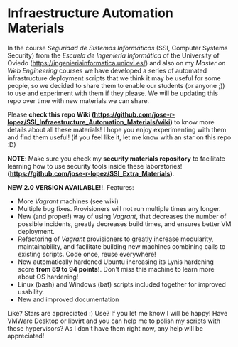 # Infraestructure Automation Materials

In the course *Seguridad de Sistemas Informáticos* (SSI, Computer Systems Security) from the *Escuela de Ingeniería Informática* of the University of Oviedo (https://ingenieriainformatica.uniovi.es/) and also on my *Master on Web Engineering* courses we have developed a series of automated infrastructure deployment scripts that we think it may be useful for some people, so we decided to share them to enable our students (or anyone ;)) to use and experiment with them if they please. We will be updating this repo over time with new materials we can share. 

Please **check this repo Wiki (https://github.com/jose-r-lopez/SSI_Infraestructure_Automation_Materials/wiki)** to know more details about all these materials! I hope you enjoy experimenting with them and find them useful! (if you feel like it, let me know with an star on this repo :D)

**NOTE**: Make sure you check my **security materials repository** to facilitate learning how to use security tools inside these laboratories! **(https://github.com/jose-r-lopez/SSI_Extra_Materials)**.
 
 **NEW 2.0 VERSION AVAILABLE!!**. Features:
 
 - More *Vagrant* machines (see wiki)
 - Multiple bug fixes. Provisioners will not run multiple times any longer.
 - New (and proper!) way of using *Vagrant*, that decreases the number of possible incidents, greatly decreases build times, and ensures better VM deployment.
 - Refactoring of *Vagrant* provisioners to greatly increase modularity, maintainability, and facilitate building new machines combining calls to existing scripts. Code once, reuse everywhere!
 - New automatically hardened Ubuntu increasing its Lynis hardening score **from 89 to 94 points!**. Don't miss this machine to learn more about OS hardening!
 - Linux (bash) and Windows (bat) scripts included together for improved usability.
 - New and improved documentation

Like? Stars are appreciated :)
Use? If you let me know I will be happy!
Have VMWare Desktop or libvirt and you can help me to polish my scripts with these hypervisors? As I don't have them right now, any help will be appreciated!
 
